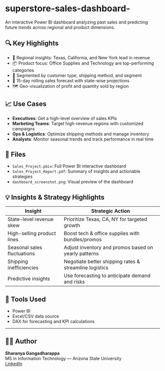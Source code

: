 # superstore-sales-dashboard-

An interactive Power BI dashboard analyzing past sales and predicting future trends across regional and product dimensions.


## 🔍 Key Highlights

- 📍 Regional insights: Texas, California, and New York lead in revenue
- 📦 Product focus: Office Supplies and Technology are top-performing categories
- 👥 Segmented by customer type, shipping method, and segment
- 🔮 15-day rolling sales forecast with state-wise projections
- 🗺️ Geo-visualization of profit and quantity sold by region

## 📈 Use Cases

- **Executives**: Get a high-level overview of sales KPIs
- **Marketing Teams**: Target high-revenue regions with customized campaigns
- **Ops & Logistics**: Optimize shipping methods and manage inventory
- **Analysts**: Monitor seasonal trends and track performance in real time

## 📁 Files

- `Sales_Project.pbix`: Full Power BI interactive dashboard
- `Sales_Project_Report.pdf`: Summary of insights and actionable strategies
- `dashboard_screenshot.png`: Visual preview of the dashboard

## 💡 Insights & Strategy Highlights

| Insight                      | Strategic Action                                      |
|-----------------------------|--------------------------------------------------------|
| State-level revenue skew    | Prioritize Texas, CA, NY for targeted growth           |
| High-selling product lines  | Boost tech & office supplies with bundles/promos       |
| Seasonal sales fluctuations | Adjust inventory and promos based on yearly patterns   |
| Shipping inefficiencies     | Negotiate better shipping rates & streamline logistics |
| Predictive insights         | Use forecasting to anticipate demand and risks         |

## 🧠 Tools Used

- Power BI
- Excel/CSV data source
- DAX for forecasting and KPI calculations

---

## 👩‍💻 Author

**Sharanya Gangadharappa**  
MS in Information Technology — Arizona State University  
[LinkedIn](https://www.linkedin.com/in/sharanya-gangadhar/)  
